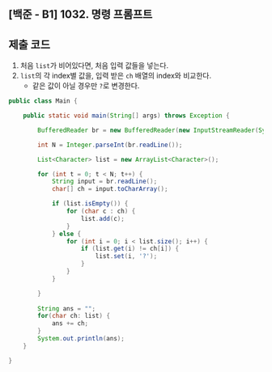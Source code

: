 ## [백준 - B1] 1032. 명령 프롬프트

## 제출 코드

1. 처음 `list`가 비어있다면, 처음 입력 값들을 넣는다.
2. `list`의 각 index별 값을, 입력 받은 `ch` 배열의 index와 비교한다.
    - 같은 값이 아닐 경우만 `?`로 변경한다.

```java
public class Main {

	public static void main(String[] args) throws Exception {

		BufferedReader br = new BufferedReader(new InputStreamReader(System.in));

		int N = Integer.parseInt(br.readLine());

		List<Character> list = new ArrayList<Character>();

		for (int t = 0; t < N; t++) {
			String input = br.readLine();
			char[] ch = input.toCharArray();

			if (list.isEmpty()) {
				for (char c : ch) {
					list.add(c);
				}
			} else {
				for (int i = 0; i < list.size(); i++) {
					if (list.get(i) != ch[i]) {
						list.set(i, '?');
					}
				}
			}

		}
		
		String ans = "";
		for(char ch: list) {
			ans += ch;
		}
		System.out.println(ans);
	}

}
```

